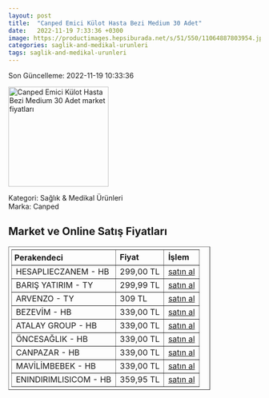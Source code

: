 ```yaml
---
layout: post
title:  "Canped Emici Külot Hasta Bezi Medium 30 Adet"
date:   2022-11-19 7:33:36 +0300
image: https://productimages.hepsiburada.net/s/51/550/11064887803954.jpg
categories: saglik-and-medikal-urunleri
tags: saglik-and-medikal-urunleri
---
```


Son Güncelleme: 2022-11-19 10:33:36

<img src="https://productimages.hepsiburada.net/s/51/550/11064887803954.jpg" width="200" alt="Canped Emici Külot Hasta Bezi Medium 30 Adet market fiyatları" />

Kategori: Sağlık & Medikal Ürünleri
<br />
Marka: Canped

<h2>Market ve Online Satış Fiyatları</h2>

<table border="1" style="padding: 5px;width:80%;">
  <tr>
    <td style="padding: 5px;"><strong>Perakendeci</strong></td>
    <td><strong>Fiyat</strong></td>
    <td><strong>İşlem</strong></td>
  </tr>
  <tr>
              <td title="Hepsiburada/hesaplieczanem Mağazası">HESAPLIECZANEM - HB</td>
              <td>299,00 TL</td>
              <td><a title="Hepsiburada/hesaplieczanem Mağazası" target="_blank" href="https://www.hepsiburada.com/canped-emici-kulot-orta-medium-boy-hasta-bezi-30-adet-p-hbv00000elndn">satın al</a></td>
            </tr><tr>
              <td title="Trendyol/Barış Yatırım Mağazası">BARIŞ YATIRIM - TY</td>
              <td>299,99 TL</td>
              <td><a title="Trendyol/Barış Yatırım Mağazası" target="_blank" href="https://www.trendyol.com/canped/emici-kulot-30lu-medium-p-40924783">satın al</a></td>
            </tr><tr>
              <td title="Trendyol/Arvenzo Mağazası">ARVENZO - TY</td>
              <td>309 TL</td>
              <td><a title="Trendyol/Arvenzo Mağazası" target="_blank" href="https://www.trendyol.com/canped/emici-kulot-hasta-bezi-orta-30-adet-p-4688725?boutiqueId=601783&merchantId=509825">satın al</a></td>
            </tr><tr>
              <td title="Hepsiburada/Bezevim Mağazası">BEZEVİM - HB</td>
              <td>339,00 TL</td>
              <td><a title="Hepsiburada/Bezevim Mağazası" target="_blank" href="https://www.hepsiburada.com/canped-emici-kulot-hasta-bezi-large-30-adet-p-HBV000014YXKA?magaza=BEZEV%C4%B0M">satın al</a></td>
            </tr><tr>
              <td title="Hepsiburada/Atalay Group Mağazası">ATALAY GROUP - HB</td>
              <td>339,00 TL</td>
              <td><a title="Hepsiburada/Atalay Group Mağazası" target="_blank" href="https://www.hepsiburada.com/canped-emici-kulot-hasta-bezi-large-30-adet-p-HBV000014YXKA?magaza=ATALAY%20GROUP">satın al</a></td>
            </tr><tr>
              <td title="Hepsiburada/öncesağlık Mağazası">ÖNCESAĞLIK - HB</td>
              <td>339,00 TL</td>
              <td><a title="Hepsiburada/öncesağlık Mağazası" target="_blank" href="https://www.hepsiburada.com/canped-emici-kulot-hasta-bezi-medium-30-adet-p-HBV000014YZKE?magaza=%C3%B6ncesa%C4%9Fl%C4%B1k">satın al</a></td>
            </tr><tr>
              <td title="Hepsiburada/CanPazar Mağazası">CANPAZAR - HB</td>
              <td>339,00 TL</td>
              <td><a title="Hepsiburada/CanPazar Mağazası" target="_blank" href="https://www.hepsiburada.com/canped-emici-kulot-hasta-bezi-medium-30-adet-p-HBV000014YZKE?magaza=CanPazar">satın al</a></td>
            </tr><tr>
              <td title="Hepsiburada/MAVİLİM BEBEK Mağazası">MAVİLİMBEBEK - HB</td>
              <td>339,00 TL</td>
              <td><a title="Hepsiburada/MAVİLİM BEBEK Mağazası" target="_blank" href="https://www.hepsiburada.com/canped-emici-kulot-hasta-bezi-medium-30-adet-p-HBV000014YZKE?magaza=MAV%C4%B0L%C4%B0MBEBEK">satın al</a></td>
            </tr><tr>
              <td title="Hepsiburada/enindirimlisicom Mağazası">ENINDIRIMLISICOM - HB</td>
              <td>359,95 TL</td>
              <td><a title="Hepsiburada/enindirimlisicom Mağazası" target="_blank" href="https://www.hepsiburada.com/canped-emici-kulot-hasta-bezi-medium-30-adet-p-HBV000014YZKE?magaza=enindirimlisicom">satın al</a></td>
            </tr>
</table>
